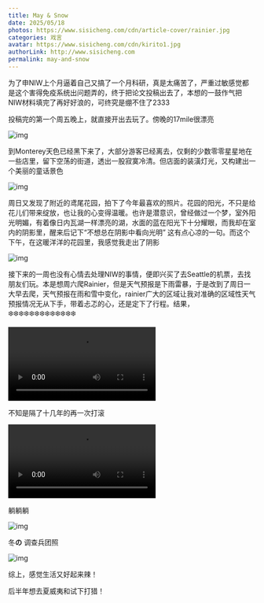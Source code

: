 ```yaml
---
title: May & Snow
date: 2025/05/18
photos: https://www.sisicheng.com/cdn/article-cover/rainier.jpg
categories: 戏言
avatar: https://www.sisicheng.com/cdn/kirito1.jpg
authorLink: http://www.sisicheng.com
permalink: may-and-snow
---
```


为了申NIW上个月逼着自己又搞了一个月科研，真是太痛苦了，严重过敏感觉都是这个害得免疫系统出问题弄的，终于把论文投稿出去了，本想的一鼓作气把NIW材料填完了再好好浪的，可终究是绷不住了2333

投稿完的第一个周五晚上，就直接开出去玩了。傍晚的17mile很漂亮

![img](20250509_194618.jpg)

到Monterey天色已经黑下来了，大部分游客已经离去，仅剩的少数零零星星地在一些店里，留下空荡的街道，透出一股寂寞冷清。但店面的装潢灯光，又构建出一个美丽的童话景色

![img](20250509_204850.jpg)

周日又发现了附近的鸢尾花园，拍下了今年最喜欢的照片。花园的阳光，不只是给花儿们带来绽放，也让我的心变得温暖。也许是潜意识，曾经做过一个梦，室外阳光明媚，有着像日内瓦湖一样漂亮的湖，水面的蓝在阳光下十分耀眼，而我却在室内的阴影里，醒来后记下“不想总在阴影中看向光明” 这有点心凉的一句。而这个下午，在这暖洋洋的花园里，我感觉我走出了阴影

![img](20250511_133549.jpg)

接下来的一周也没有心情去处理NIW的事情，便即兴买了去Seattle的机票，去找朋友们玩。本是想周六爬Rainier，但是天气预报是下雨雷暴，于是改到了周日一大早去爬，天气预报在雨和雪中变化，rainier广大的区域让我对准确的区域性天气预报情况无从下手，带着忐忑的心，还是定下了行程。结果，❄️❄️❄️❄️❄️❄️❄️❄️❄️❄️❄️❄️❄️

<video src="20250518_142959.mp4"></video>

不知是隔了十几年的再一次打滚

<video src="PXL_20250518_205246366.mp4"></video>

躺躺躺

![img](PXL_20250518_203146471.jpg)

冬**の** 调查兵团照

![img](PXL_20250518_210632038.PORTRAIT.jpg)

综上，感觉生活又好起来辣！

后半年想去夏威夷和试下打猎！
